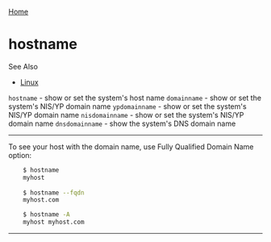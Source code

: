 [Home](Readme.md)
# hostname

See Also
- [Linux](Linux.md)

`hostname` - show or set the system's host name
`domainname` - show or set the system's NIS/YP domain name
`ypdomainname` - show or set the system's NIS/YP domain name
`nisdomainname` - show or set the system's NIS/YP domain name
`dnsdomainname` - show the system's DNS domain name

---

To see your host with the domain name, use Fully Qualified Domain Name option:

```bash
    $ hostname
    myhost
    
    $ hostname --fqdn
    myhost.com

    $ hostname -A
    myhost myhost.com
```

---
